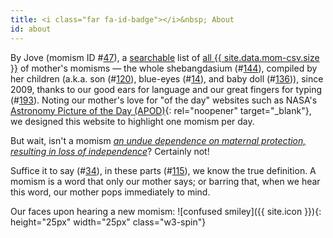 ```yaml
---
title: <i class="far fa-id-badge"></i>&nbsp; About
id: about
---
```

By Jove (momism ID #[47](/list.html#momism_id47)),  a [searchable](search.html) list of [all {{ site.data.mom-csv.size }}](list.html) of mother's momisms — the whole shebangdasium (#[144](/list.html#momism_id144)), compiled by her children (a.k.a. son (#[120](/list.html#momism_id120)), blue-eyes (#[14](list.html#momism_id14)), and baby doll (#[136](/list.html#momism_id136))), since 2009, thanks to our good ears for language and our great fingers for typing (#[193](/list.html#momism_id193)). Noting our mother's love for "of the day" websites such as NASA's [Astronomy Picture of the Day (APOD)](https://apod.nasa.gov/apod/){: rel="noopener" target="_blank"}, we designed this website to highlight one momism per day.

But wait, isn't a momism [_an undue dependence on maternal protection, resulting in loss of independence_](https://www.dictionary.com/browse/momism)? Certainly not! 

Suffice it to say (#[34](/list.html#momism_id34)), in these parts (#[115](/list.html#momism_id115)), we know the true definition. A momism is a word that only our mother says; or barring that, when we hear this word, our mother pops immediately to mind.

Our faces upon hearing a new momism: ![confused smiley]({{ site.icon }}){: height="25px" width="25px" class="w3-spin"}
